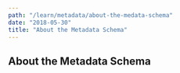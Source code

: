 ```yaml
---
path: "/learn/metadata/about-the-medata-schema"
date: "2018-05-30"
title: "About the Metadata Schema"
---
```


## About the Metadata Schema
